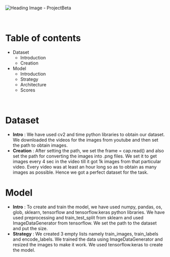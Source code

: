 ![Heading Image - ProjectBeta](https://github.com/AlphaLaser/ExML-Finals-ProjectBeta/blob/825931aceeda0722319b53d459bd65511422c630/Images/pb.png)

<br>

# Table of contents

- Dataset
  - Introduction
  - Creation
- Model
  - Introduction
  - Strategy
  - Architecture
  - Scores

<br>

# Dataset

- <b>Intro</b> : We have used cv2 and time python libraries to obtain our dataset. We downloaded the videos for the images from youtube and then set the path to obtain images.
- <b>Creation</b> : After setting the path, we set the frame = cap.read() and also set the path for converting the images into .png files. We set it to get images every 4 sec in the video till it got 1k images from that particular video. Every video was at least an hour long so as to obtain as many images as possible. Hence we got a perfect dataset for the task.

# Model

- <b>Intro</b> : To create and train the model, we have used numpy, pandas, os, glob, sklearn, tensorflow and tensorflow.keras python libraries. We have used preprocessing and train_test_split from sklearn and used ImageDataGenerator from tensorflow. We set the path to the dataset and put the size.
- <b>Strategy</b> : We created 3 empty lists namely train_images, train_labels and encode_labels. We trained the data using ImageDataGenerator and resized the images to make it work. We used tensorflow.keras to create the model.
